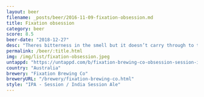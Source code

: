 ```yaml
---
layout: beer
filename: _posts/beer/2016-11-09-fixation-obsession.md
title: Fixation obsession
category: beer
score: 8.5
beer-date: "2018-12-27"
desc: "Theres bitterness in the smell but it doesn’t carry through to the taste. What it does have is a whole bunch of fruity, hoppy flavours. Truely a session IPA, I could drink these all day"
permalink: /beer/:title.html
img: /img/list/fixation-obsession.jpeg
untappd: "https://untappd.com/b/fixation-brewing-co-obsession-session-ipa/2259843"
country: "Australia"
brewery: "Fixation Brewing Co"
breweryURL: "/brewery/fixation-brewing-co.html"
style: "IPA - Session / India Session Ale"
---
```

